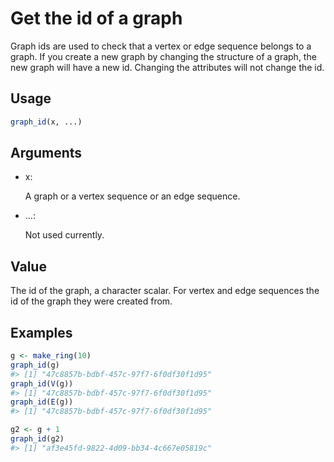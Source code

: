 # Get the id of a graph

Graph ids are used to check that a vertex or edge sequence belongs to a
graph. If you create a new graph by changing the structure of a graph,
the new graph will have a new id. Changing the attributes will not
change the id.

## Usage

``` r
graph_id(x, ...)
```

## Arguments

- x:

  A graph or a vertex sequence or an edge sequence.

- ...:

  Not used currently.

## Value

The id of the graph, a character scalar. For vertex and edge sequences
the id of the graph they were created from.

## Examples

``` r
g <- make_ring(10)
graph_id(g)
#> [1] "47c8857b-bdbf-457c-97f7-6f0df30f1d95"
graph_id(V(g))
#> [1] "47c8857b-bdbf-457c-97f7-6f0df30f1d95"
graph_id(E(g))
#> [1] "47c8857b-bdbf-457c-97f7-6f0df30f1d95"

g2 <- g + 1
graph_id(g2)
#> [1] "af3e45fd-9822-4d09-bb34-4c667e05819c"
```

